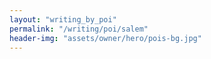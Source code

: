 ```yaml
---
layout: "writing_by_poi"
permalink: "/writing/poi/salem"
header-img: "assets/owner/hero/pois-bg.jpg"
---
```

